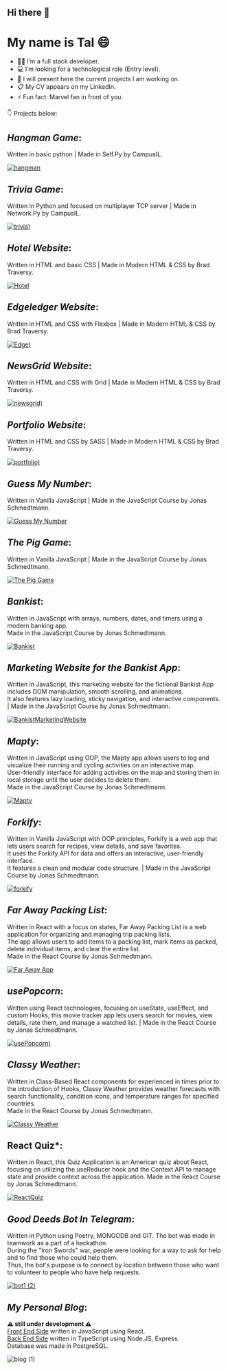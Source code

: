## Hi there 👋

# My name is Tal 😄

- 👩‍🎓 I’m a full stack developer.
- 💻 I’m looking for a technological role (Entry level).
- 🎨 I will present here the current projects I am working on.
- 📋 My CV appears on my LinkedIn. 
- ⚡ Fun fact: Marvel fan in front of you.

:point_down: Projects below: 
 
## *Hangman Game*:
Written in basic python | Made in Self.Py by CampusIL.

[![hangman](https://user-images.githubusercontent.com/118768187/203155270-59788ce2-7604-485f-baa2-104b76f60b2c.png)](https://github.com/tal-mat/Hangman-Game)

## *Trivia Game*:
Written in Python and focused on multiplayer TCP server | Made in Network.Py by CampusIL.

[![trivia)](https://github-production-user-asset-6210df.s3.amazonaws.com/118768187/252157111-a8960c81-35da-4b5e-97a7-caa2ded17e80.png)](https://github.com/tal-mat/trivia)

## *Hotel Website*:
Written in HTML and basic CSS | Made in Modern HTML & CSS by Brad Traversy.

[![Hotel](https://user-images.githubusercontent.com/118768187/211149709-6a0b5853-9774-4779-b51d-8b105422ed61.png)](https://github.com/tal-mat/hotel_website)

## *Edgeledger Website*:
Written in HTML and CSS with Flexbox | Made in Modern HTML & CSS by Brad Traversy.

[![Edge)](https://user-images.githubusercontent.com/118768187/212735860-f81f6716-7ec8-4965-b37a-387766fc3f30.png)](https://github.com/tal-mat/edgeledger_website)

## *NewsGrid Website*:
Written in HTML and CSS with Grid | Made in Modern HTML & CSS by Brad Traversy.

[![newsgrid)](https://user-images.githubusercontent.com/118768187/225910198-0cd2ff8c-9470-4961-97ba-fced797c0ac3.png)](https://github.com/tal-mat/newsgrid)

## *Portfolio Website*:
Written in HTML and CSS by SASS | Made in Modern HTML & CSS by Brad Traversy.

[![portfolio)](https://user-images.githubusercontent.com/118768187/230383296-bfb2a3cd-528d-4381-8915-c61b4dc08c3c.png)](https://github.com/tal-mat/portfolio_website)

## *Guess My Number*:
Written in Vanilla JavaScript | Made in the JavaScript Course by Jonas Schmedtmann.

[![Guess My Number](https://github.com/tal-mat/tal-mat/assets/118768187/5f9bba87-04df-4053-8898-28a93d15339c)](https://github.com/tal-mat/GuessMyNumber)

## *The Pig Game*:
Written in Vanilla JavaScript | Made in the JavaScript Course by Jonas Schmedtmann.

[![The Pig Game](https://github.com/tal-mat/tal-mat/assets/118768187/360b6095-e690-473d-8fb3-a235e81f6d6f)](https://github.com/tal-mat/PigGame)

## *Bankist*:
Written in JavaScript with arrays, numbers, dates, and timers using a modern banking app.
<br>Made in the JavaScript Course by Jonas Schmedtmann.<br>

[![Bankist](https://github.com/user-attachments/assets/ef661f7f-1f25-4fac-a8a4-350ebf30928f)](https://github.com/tal-mat/Bankist)

## *Marketing Website for the Bankist App*:
Written in JavaScript, this marketing website for the fictional Bankist App includes DOM manipulation, smooth scrolling, and animations.
<br>It also features lazy loading, sticky navigation, and interactive components. | Made in the JavaScript Course by Jonas Schmedtmann.

[![BankistMarketingWebsite](https://github.com/user-attachments/assets/1f1e5167-e3f2-4bd1-a1a0-8f6477aada9c)](https://github.com/tal-mat/MarketingWebsiteForBankistApp)

## *Mapty*:

Written in JavaScript using OOP, the Mapty app allows users to log and visualize their running and cycling activities on an interactive map. 
<br>User-friendly interface for adding activities on the map and storing them in local storage until the user decides to delete them. 
<br>Made in the JavaScript Course by Jonas Schmedtmann.

[![Mapty](https://github.com/user-attachments/assets/23cf3561-93fb-47fb-8da3-0ea7c4f404e8)](https://github.com/tal-mat/Mapty)

## *Forkify*:

Written in Vanilla JavaScript with OOP principles, Forkify is a web app that lets users search for recipes, view details, and save favorites. 
<br>It uses the Forkify API for data and offers an interactive, user-friendly interface.
<br>It features a clean and modular code structure. | Made in the JavaScript Course by Jonas Schmedtmann.

[![forkify](https://github.com/user-attachments/assets/aa3b25f8-5e22-4b77-8e90-dd764a41dd47)](https://github.com/tal-mat/forkify)

## *Far Away Packing List*:

Written in React with a focus on states, Far Away Packing List is a web application for organizing and managing trip packing lists.
<br>The app allows users to add items to a packing list, mark items as packed, delete individual items, and clear the entire list.
<br>Made in the React Course by Jonas Schmedtmann.

[![Far Away App](https://github.com/user-attachments/assets/f78fb847-f64e-45a3-ae78-9a91ebeb06d1)](https://github.com/tal-mat/FarAwayPackingList)

## *usePopcorn*:

Written using React technologies, focusing on useState, useEffect, and custom Hooks, this movie tracker app lets users search for movies, view details, rate them, and manage a watched list. | Made in the React Course by Jonas Schmedtmann.
<br>

[![usePopcorn](https://github.com/user-attachments/assets/4cfa0192-552f-432c-ab65-b5c69716c57f))](https://github.com/tal-mat/usePopcorn)

## *Classy Weather*:

Written in Class-Based React components for experienced in times prior to the introduction of Hooks, Classy Weather provides weather forecasts with search functionality, condition icons, and temperature ranges for specified countries.
<br>Made in the React Course by Jonas Schmedtmann.

[![Classy Weather](https://github.com/user-attachments/assets/5649ce1f-f3a5-4cb5-8c9a-6089b2e0c242)](https://github.com/tal-mat/ClassyWeather)

## React Quiz*:

Written in React, this Quiz Application is an American quiz about React, focusing on utilizing the useReducer hook and the Context API to manage state and provide context across the application. Made in the React Course by Jonas Schmedtmann.

[![ReactQuiz](https://github.com/user-attachments/assets/dedd1a72-263b-4789-9e78-00379361470b)](https://github.com/tal-mat/ReactQuiz)

## *Good Deeds Bot In Telegram*:
Written in Python using Poetry, MONGODB and GIT. The bot was made in teamwork as a part of a hackathon.
<br>During the "Iron Swords" war, people were looking for a way to ask for help and to find those who could help them. 
<br>Thus, the bot's purpose is to connect by location between those who want to volunteer to people who have help requests.

[![bot1 (2)](https://github.com/tal-mat/tal-mat/assets/118768187/9fff300c-e761-49eb-aa93-9b479256efeb)](https://github.com/grurniClasses/telegram-bot-hackathon-good-deeds/tree/main)

## *My Personal Blog*:  
**⚠️ still under development ⚠️**
<br>[Front End Side](https://github.com/tal-mat/BlogFrontEnd) written in JavaScript using React.
<br>[Back End Side](https://github.com/tal-mat/BlogBackEnd) written in TypeScript using Node.JS, Express.
<br>Database was made in PostgreSQL. 

![blog (1)](https://github.com/tal-mat/tal-mat/assets/118768187/2f324d09-5d24-490f-a4c5-33fef912baaa)






